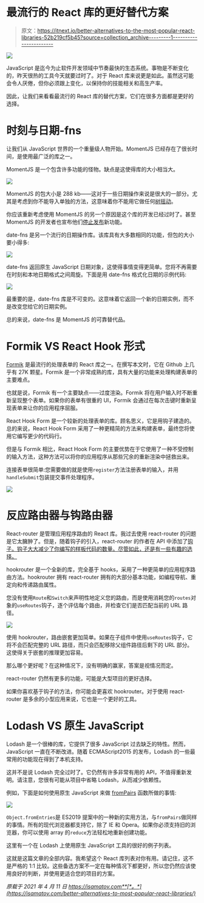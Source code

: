 # 最流行的 React 库的更好替代方案

> 原文：<https://itnext.io/better-alternatives-to-the-most-popular-react-libraries-52b219cf5b45?source=collection_archive---------1----------------------->

![](img/59bd53cb1b088359b109657446bcd729.png)

JavaScript 是迄今为止软件开发领域中节奏最快的生态系统。事物是不断变化的，昨天很热的工具今天就要过时了。对于 React 库来说更是如此。虽然这可能会令人厌倦，但你必须跟上变化，以保持你的技能相关和高生产率。

因此，让我们来看看最流行的 React 库的替代方案，它们在很多方面都是更好的选择。

# 时刻与日期-fns

让我们从 JavaScript 世界的一个重量级人物开始。MomentJS 已经存在了很长时间，是使用最广泛的库之一。

MomentJS 是一个包含许多功能的怪物。缺点是这使得库的大小相当大。

![](img/ec2bb19f4366db156bc0d5618fa47794.png)

MomentJS 的包大小是 288 kb——这对于一些日期操作来说是很大的一部分。尤其是考虑到你不能导入单独的方法，这意味着你不能用它做任何[树摇动](https://webpack.js.org/guides/tree-shaking/)。

你应该重新考虑使用 MomentJS 的另一个原因是这个库的开发已经过时了。甚至 MomentJS 的开发者也宣布他们[停止发布](https://momentjs.com/docs/#/-project-status/)新功能。

date-fns 是另一个流行的日期操作库。该库具有大多数相同的功能，但包的大小要小得多:

![](img/21af8f34f54191c32b606e0dbe658d72.png)

date-fns 返回原生 JavaScript 日期对象，这使得事情变得更简单。您将不再需要在时刻和本地日期格式之间周旋。下面是用 date-fns 格式化日期的示例代码:

![](img/d2911e36c5b50a6f16ed08339e1613fa.png)

最重要的是，date-fns 库是不可变的。这意味着它返回一个新的日期实例，而不是改变您给它的日期实例。

总的来说，date-fns 是 MomentJS 的可靠替代品。

# Formik VS React Hook 形式

[Formik](https://github.com/formium/formik) 是最流行的处理表单的 React 库之一。在撰写本文时，它在 Github 上几乎有 27K 颗星。Formik 是一个非常成熟的库，具有大量的功能来处理构建表单的主要难点。

也就是说，Formik 有一个主要缺点——过度渲染。Formik 将在用户输入时不断重新呈现整个表单。如果你的表单有很重的 UI，Formik 会通过在每次击键时重新呈现表单来让你的应用程序屈服。

React Hook Form 是一个较新的处理表单的库。顾名思义，它是用钩子建造的。总的来说，React Hook Form 采用了一种更精简的方法来构建表单，最终您将使用它编写更少的代码行。

但是与 Formik 相比，React Hook Form 的主要优势在于它使用了一种不受控制的输入方法，这种方法可以将你的应用程序从那些冗余的重新渲染中拯救出来。

连接表单很简单:您需要做的就是使用`register`方法注册表单的输入，并用`handleSubmit`包装提交事件处理程序。

![](img/9a67bcd3a9e0c11e103b56276cf8813e.png)

# 反应路由器与钩路由器

React-router 是管理应用程序路由的 React 库。我过去使用 react-router 的问题是它太臃肿了。但是，随着钩子的引入，react-router 的作者在 API 中添加了[钩子。钩子大大减少了你编写的样板代码的数量。尽管如此，还是有一些有趣的选择。](https://reactrouter.com/web/api/Hooks)

hookrouter 是一个全新的库，完全基于 hooks，采用了一种更简单的应用程序路由方法。hookrouter 拥有 react-router 拥有的大部分基本功能，如编程导航、重定向和传递路由属性。

您没有使用`Route`和`Switch`来声明性地定义您的路由，而是使用消耗您的`routes`对象的`useRoutes`钩子，逐个评估每个路由，并检查它们是否匹配当前的 URL 路径。

![](img/98fd092061f5286f601a0effa390e18a.png)

使用 hookrouter，路由嵌套更加简单。如果在子组件中使用`useRoutes`钩子，它将不会匹配完整的 URL 路径，而只会匹配移除父组件路径后剩下的 URL 部分。这使得关于嵌套的推理更加容易。

那么哪个更好呢？在这种情况下，没有明确的赢家，答案是视情况而定。

react-router 仍然有更多的功能，可能是大型项目的更好选择。

如果你喜欢基于钩子的方法，你可能会更喜欢 hookrouter。对于使用 react-router 是多余的小型应用来说，它也是一个更好的工具。

# Lodash VS 原生 JavaScript

Lodash 是一个很棒的库，它提供了很多 JavaScript 过去缺乏的特性。然而，JavaScript 一直在不断改进。随着 ECMAScript2015 的发布，Lodash 的一些最常用的功能现在得到了本机支持。

这并不是说 Lodash 完全过时了。它仍然有许多非常有用的 API，不值得重新发明。请注意，您很有可能从项目中省略 Lodash，从而减少依赖性。

例如，下面是如何使用原生 JavaScript 来做 [fromPairs](https://lodash.com/docs/4.17.15#fromPairs) 函数所做的事情:

![](img/41c08aea0f522df09e82499e24a05822.png)

`Object.fromEntries`是 ES2019 提案中的一种新的实用方法，与`fromPairs`做同样的事情。所有的现代浏览器都支持它，除了 IE 和 Opera。如果你必须支持旧的浏览器，你可以使用 array 的`reduce`方法轻松地重新创建功能。

这里有一个在 Lodash 上使用原生 JavaScript 工具的很好的例子列表。

这就是这篇文章的全部内容。我希望这个 React 库列表对你有用。请记住，这不是严格的 1:1 比较。这些备选方案不一定在每种情况下都更好，所以您仍然应该使用良好的判断，并使用更适合您的项目的方案。

*原载于 2021 年 4 月 11 日 https://isamatov.com**[*。*](https://isamatov.com/better-alternatives-to-most-popular-react-libraries/)*